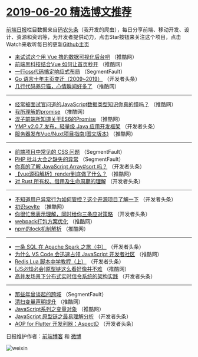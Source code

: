 # [2019-06-20 精选博文推荐](https://toutiao.qdkfweb.cn/date/2019/06/20)

[前端日报](https://qdkfweb.cn/c/news)栏目数据来自[码农头条](https://toutiao.qdkfweb.cn/)（我开发的爬虫），每日分享前端、移动开发、设计、资源和资讯等，为开发者提供动力，点击Star按钮来关注这个项目，点击Watch来收听每日的更新[Github主页](https://github.com/kujian/frontendDaily)
* [来试试这个用 Vue 撸的数据可视化后台吧](https://toutiao.qdkfweb.cn/115859.html) （推酷网）
* [前端黑科技结合Vue 如何让首页秒开](https://toutiao.qdkfweb.cn/115855.html) （推酷网）
* [一行css代码搞定响应式布局](https://toutiao.qdkfweb.cn/115784.html) （SegmentFault）
* [Go 语言十年主页变迁（2009~2019）](https://toutiao.qdkfweb.cn/115836.html) （开发者头条）
* [几行代码养只猫，心情瞬间好多了](https://toutiao.qdkfweb.cn/115856.html) （推酷网）

***
* [经常被面试官问道的JavaScript数据类型知识你真的懂吗？](https://toutiao.qdkfweb.cn/115872.html) （推酷网）
* [我所理解的promise](https://toutiao.qdkfweb.cn/115881.html) （推酷网）
* [混子前端所知道关于ES6的Promise](https://toutiao.qdkfweb.cn/115864.html) （推酷网）
* [YMP v2.0.7 发布，轻量级 Java 应用开发框架](https://toutiao.qdkfweb.cn/115816.html) （开发者头条）
* [服务器发布Vue/Nuxt项目指南(图文版本)](https://toutiao.qdkfweb.cn/115860.html) （推酷网）

***
* [前端项目中常见的 CSS 问题](https://toutiao.qdkfweb.cn/115785.html) （SegmentFault）
* [PHP 批斗大会之缺失的异常](https://toutiao.qdkfweb.cn/115788.html) （SegmentFault）
* [你真的了解 JavaScript Array#sort 吗？](https://toutiao.qdkfweb.cn/115834.html) （开发者头条）
* [【vue源码解析】render到底做了什么？](https://toutiao.qdkfweb.cn/115854.html) （推酷网）
* [对 Rust 所有权、借用及生命周期的理解](https://toutiao.qdkfweb.cn/115835.html) （开发者头条）

***
* [不知道用户异常行为如何管控？这个开源项目了解一下](https://toutiao.qdkfweb.cn/115800.html) （开发者头条）
* [初识sevlte](https://toutiao.qdkfweb.cn/115868.html) （推酷网）
* [你很忙我表示理解，同时给你三条应对策略](https://toutiao.qdkfweb.cn/115802.html) （开发者头条）
* [webpack打包方案优化](https://toutiao.qdkfweb.cn/115857.html) （推酷网）
* [npm的lock机制解析](https://toutiao.qdkfweb.cn/115847.html) （推酷网）

***
* [一条 SQL 在 Apache Spark 之旅（中）](https://toutiao.qdkfweb.cn/115803.html) （开发者头条）
* [为什么 VS Code 会迅速占领 JavaScript 开发者社区](https://toutiao.qdkfweb.cn/115858.html) （推酷网）
* [Redis Lua 脚本中学教程（上）](https://toutiao.qdkfweb.cn/115818.html) （开发者头条）
* [[JS必知必会]原型链这么看好像并不难](https://toutiao.qdkfweb.cn/115874.html) （推酷网）
* [高并发场景下分布式实时信令系统的架构实践](https://toutiao.qdkfweb.cn/115793.html) （开发者头条）

***
* [那些年曾谈起的跨域](https://toutiao.qdkfweb.cn/115783.html) （SegmentFault）
* [清扫变量声明提升](https://toutiao.qdkfweb.cn/115877.html) （推酷网）
* [JavaScript系列之变量对象](https://toutiao.qdkfweb.cn/115849.html) （推酷网）
* [JavaScript 原型链之最易理解分析](https://toutiao.qdkfweb.cn/115805.html) （开发者头条）
* [AOP for Flutter 开发利器：AspectD](https://toutiao.qdkfweb.cn/115822.html) （开发者头条）

日报维护作者：[前端博客](https://qdkfweb.cn/) 和 [微博](https://qdkfweb.cn/go/weibo)

![weixin](https://user-images.githubusercontent.com/3055447/38468989-651132ac-3b80-11e8-8e6b-15122322a9d7.png)
